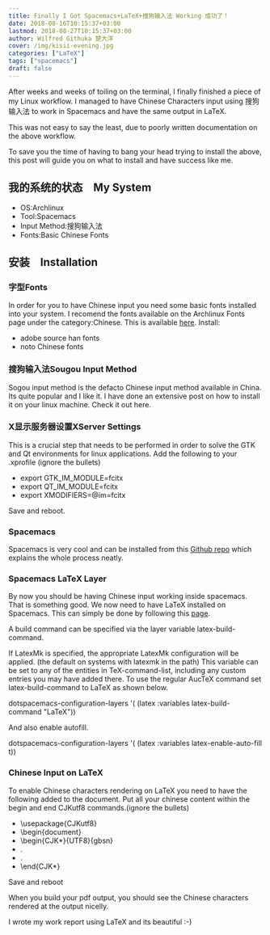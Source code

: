 ```yaml
---
title: Finally I Got Spacemacs+LaTeX+搜狗输入法 Working 成功了！
date: 2018-08-16T10:15:37+03:00
lastmod: 2018-08-27T10:15:37+03:00
author: Wilfred Githuka 楚大洋
cover: /img/kisii-evening.jpg
categories: ["LaTeX"]
tags: ["spacemacs"]
draft: false
---
```


After weeks and weeks of toiling on the terminal, I finally finished a piece
of my Linux workflow. I managed to have Chinese Characters input using
搜狗输入法 to work in Spacemacs and have the same output in LaTeX. 

<!--more-->
This was not easy to say the least, due to poorly written documentation on the above workflow.

To save you the time of having to bang your head trying to install the above, 
this post will guide you on what to install and have success like me.

## 我的系统的状态　My System
* OS:Archlinux
* Tool:Spacemacs
* Input Method:搜狗输入法
* Fonts:Basic Chinese Fonts

## 安装　Installation
### 字型Fonts
In order for you to have Chinese input you need some basic fonts installed
into your system. I recomend the fonts available on the Archlinux Fonts page
under the category:Chinese. This is available [here](https://wiki.archlinux.org/index.php/fonts#Chinese). Install:

* adobe source han fonts
* noto Chinese fonts

### 搜狗输入法Sougou Input Method
Sogou input method is the defacto Chinese input method available in China. Its
quite popular and I like it. I have done an extensive post on how to install
it on your linux machine. Check it out here.

### X显示服务器设置XServer Settings
This is a crucial step that needs to be performed in order to solve the GTK and
Qt environments for linux applications. Add the following to your .xprofile (ignore the bullets)

* export GTK_IM_MODULE=fcitx
* export QT_IM_MODULE=fcitx
* export XMODIFIERS=@im=fcitx

Save and reboot.

### Spacemacs
Spacemacs is very cool and can be installed from this [Github repo](https://github.com/syl20bnr/spacemacs) which explains the whole process neatly.

### Spacemacs LaTeX Layer
By now you should be having Chinese input working inside spacemacs. That is
something good. We now need to have LaTeX installed on Spacemacs. This can
simply be done by following this [page](https://github.com/syl20bnr/spacemacs/tree/master/layers/%2Blang/latex#install).

A build command can be specified via the layer variable latex-build-command.

If LatexMk is specified, the appropriate LatexMk configuration will be applied. (the default on systems with latexmk in the path) This variable can be set to any of the entities in TeX-command-list, including any custom entries you may have added there. To use the regular AucTeX command set latex-build-command to LaTeX as shown below.

dotspacemacs-configuration-layers '(
  (latex :variables latex-build-command "LaTeX"))

And also enable autofill.

dotspacemacs-configuration-layers '(
  (latex :variables latex-enable-auto-fill t))

### Chinese Input on LaTeX
To enable Chinese characters rendering on LaTeX you need to have the following
added to the document. Put all your chinese content within the begin and end CJKutf8 commands.(ignore the bullets)

* \usepackage{CJKutf8}
* \begin{document}
* \begin{CJK*}{UTF8}{gbsn}
* .
* .
* \end{CJK*}

Save and reboot

When you build your pdf output, you should see the Chinese characters rendered
at the output nicelly.

I wrote my work report using LaTeX and its beautiful :-)
